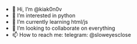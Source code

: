 - 👋 Hi, I’m @kiak0n0v
- 👀 I’m interested in python
- 🌱 I’m currently learning html/js
- 💞️ I’m looking to collaborate on everything
- 📫 How to reach me: telegram: @sloweyescIose

<!---
kiak0n0v/kiak0n0v is a ✨ special ✨ repository because its `README.md` (this file) appears on your GitHub profile.
You can click the Preview link to take a look at your changes.
--->

